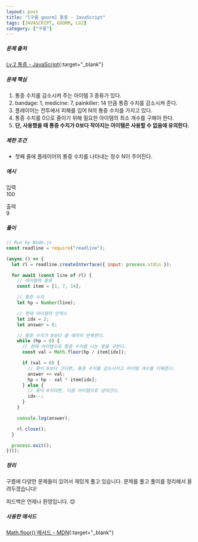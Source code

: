 ```yaml
---
layout: post
title: "[구름 goorm] 통증 - JavaScript"
tags: [JAVASCRIPT, GOORM, LV2]
category: ["구름"]
---
```


##### 문제 출처

[Lv.2 통증 - JavaScript](https://level.goorm.io/exam/195690/%ED%86%B5%EC%A6%9D/quiz/1){:target="\_blank"}

##### 문제 핵심

1. 통증 수치를 감소시켜 주는 아이템 3 종류가 있다.
2. bandage: 1, medicine: 7, painkiller: 14 만큼 통증 수치를 감소시켜 준다.
3. 플레이어는 전투에서 피해를 입어 N의 통증 수치를 가지고 있다.
4. 통증 수치를 0으로 줄이기 위해 필요한 아이템의 최소 개수를 구해야 한다.
5. **단, 사용했을 때 통증 수치가 0보다 작아지는 아이템은 사용할 수 없음에 유의한다.**

##### 제한 조건

- 첫째 줄에 플레이어의 통증 수치를 나타내는 정수 N이 주어진다.

##### 예시

입력<br />
100<br />

출력<br />
9

##### 풀이

```javascript
// Run by Node.js
const readline = require("readline");

(async () => {
  let rl = readline.createInterface({ input: process.stdin });

  for await (const line of rl) {
    // 아이템의 종류
    const item = [1, 7, 14];

    // 통증 수치
    let hp = Number(line);

    // 현재 아이템의 인덱스
    let idx = 2;
    let answer = 0;

    // 통증 수치가 0보다 클 때까지 반복한다.
    while (hp > 0) {
      // 현재 아이템으로 통증 수치를 나눈 몫을 구한다.
      const val = Math.floor(hp / item[idx]);

      if (val > 0) {
        // 몫이 0보다 크다면, 통증 수치를 감소시키고 아이템 개수를 더해준다.
        answer += val;
        hp = hp - val * item[idx];
      } else {
        // 몫이 0이라면, 다음 아이템으로 넘어간다.
        idx--;
      }
    }

    console.log(answer);

    rl.close();
  }

  process.exit();
})();
```

##### 정리

구름에 다양한 문제들이 있어서 재밌게 풀고 있습니다. 문제를 풀고 풀이를 정리해서 올려두겠습니다!

피드백은 언제나 환영입니다. 😊

##### 사용한 메서드

[Math.floor() 메서드 - MDN](https://developer.mozilla.org/ko/docs/Web/JavaScript/Reference/Global_Objects/Math/floor){:target="\_blank"}<br />
